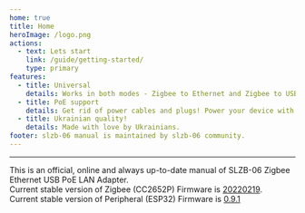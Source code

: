 ```yaml
---
home: true
title: Home
heroImage: /logo.png
actions:
  - text: Lets start
    link: /guide/getting-started/
    type: primary
features:
  - title: Universal
    details: Works in both modes - Zigbee to Ethernet and Zigbee to USB adapter. Zigbee to WiFi is possible by SLZB-06, currently under development in firmware.
  - title: PoE support
    details: Get rid of power cables and plugs! Power your device with PoE.
  - title: Ukrainian quality!
    details: Made with love by Ukrainians.
footer: slzb-06 manual is maintained by slzb-06 community.
---
```


<hr>

This is an official, online and always up-to-date manual of SLZB-06 Zigbee Ethernet USB PoE LAN Adapter.  
Current stable version of Zigbee (CC2652P) Firmware is [20220219](https://github.com/Koenkk/Z-Stack-firmware/tree/master/coordinator/Z-Stack_3.x.0/bin).  
Current stable version of Peripheral (ESP32) Firmware is [0.9.1](https://github.com/smlight-dev/slzb-06-firmware)
